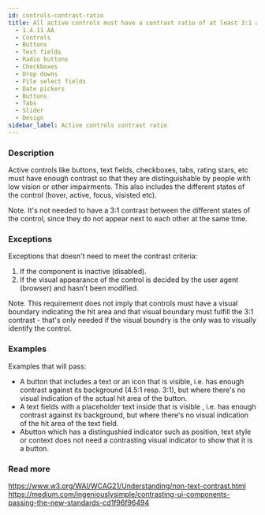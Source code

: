```yaml
---
id: controls-contrast-ratio
title: All active controls must have a contrast ratio of at least 3:1 against adjacent color(s) (1.4.11 AA)
  - 1.4.11 AA
  - Controls
  - Buttons
  - Text fields
  - Radio buttons
  - Checkboxes
  - Drop downs
  - File select fields
  - Date pickers
  - Buttons
  - Tabs
  - Slider
  - Design
sidebar_label: Active controls contrast ratio
---
```


### Description

Active controls like buttons, text fields, checkboxes, tabs, rating stars, etc must have enough contrast so that they are distinguishable by people with low vision or other impairments. This also includes the different states of the control (hover, active, focus, visisted etc). 

Note. It's not needed to have a 3:1 contrast between the different states of the control, since they do not appear next to each other at the same time. 

### Exceptions

Exceptions that doesn't need to meet the contrast criteria: 
1. If the component is inactive (disabled).
2. If the visual appearance of the control is decided by the user agent (browser) and hasn't been modified.

Note. This requirement does not imply that controls must have a visual boundary indicating the hit area and that visual boundary must fulfill the 3:1 contrast - that's only needed if  the visual boundry is the only was to visually identify the control.

### Examples

Examples that will pass:
- A button that includes a text or an icon that is visible, i.e. has enough contrast against its background (4.5:1 resp. 3:1), but where there's no visual indication of the actual hit area of the button. 
- A text fields with a placeholder text inside that is visible , i.e. has enough contrast against its background, but where there's no visual indication of the hit area of the text field. 
- Abutton which has a distingushied indicator such as position, text style or context does not need a contrasting visual indicator to show that it is a button.

### Read more

https://www.w3.org/WAI/WCAG21/Understanding/non-text-contrast.html
https://medium.com/ingeniouslysimple/contrasting-ui-components-passing-the-new-standards-cd1f96f96494